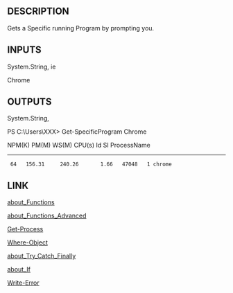 ## DESCRIPTION
        
Gets a Specific running Program by prompting you.  
    

## INPUTS
        
System.String, ie

Chrome


## OUTPUTS
        
System.String,

PS C:\Users\XXX> Get-SpecificProgram Chrome

 NPM(K)    PM(M)      WS(M)     CPU(s)      Id  SI ProcessName
 ------    -----      -----     ------      --  -- -----------
     64   156.31     240.26       1.66   47048   1 chrome

## LINK

[about_Functions](https://learn.microsoft.com/en-us/powershell/module/microsoft.powershell.core/about/about_functions?view=powershell-7.3)

[about_Functions_Advanced](https://learn.microsoft.com/en-us/powershell/module/microsoft.powershell.core/about/about_functions_advanced?view=powershell-7.3)
        
[Get-Process](https://learn.microsoft.com/en-us/powershell/module/microsoft.powershell.management/get-process?view=powershell-7.3)

[Where-Object](https://learn.microsoft.com/en-us/powershell/module/microsoft.powershell.core/where-object?view=powershell-7.3)

[about_Try_Catch_Finally](https://learn.microsoft.com/en-us/powershell/module/microsoft.powershell.core/about/about_try_catch_finally?view=powershell-7.3)

[about_If](https://learn.microsoft.com/en-us/powershell/scripting/learn/deep-dives/everything-about-if?view=powershell-7.3)

[Write-Error](https://learn.microsoft.com/en-us/powershell/module/microsoft.powershell.utility/write-error?view=powershell-7.3)

